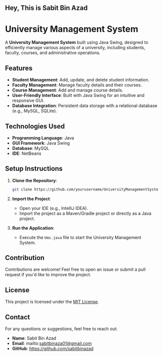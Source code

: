 ## Hey, This is Sabit Bin Azad

# University Management System

A **University Management System** built using Java Swing, designed to efficiently manage various aspects of a university, including students, faculty, courses, and administrative operations.

## Features

- **Student Management**: Add, update, and delete student information.
- **Faculty Management**: Manage faculty details and their courses.
- **Course Management**: Add and manage course details.
- **User-Friendly Interface**: Built with Java Swing for an intuitive and responsive GUI.
- **Database Integration**: Persistent data storage with a relational database (e.g., MySQL, SQLite).

## Technologies Used

- **Programming Language**: Java
- **GUI Framework**: Java Swing
- **Database**: MySQL
- **IDE**: NetBeans

## Setup Instructions

1. **Clone the Repository**:
   ```bash
   git clone https://github.com/yourusername/UniversityManagementSystem.git
   ```

2. **Import the Project**:
   - Open your IDE (e.g., IntelliJ IDEA).
   - Import the project as a Maven/Gradle project or directly as a Java project.


4. **Run the Application**:
   - Execute the `Ums.java` file to start the University Management System.


## Contribution

Contributions are welcome! Feel free to open an issue or submit a pull request if you'd like to improve the project.

## License

This project is licensed under the [MIT License](LICENSE).

## Contact

For any questions or suggestions, feel free to reach out:
- **Name**: Sabit Bin Azad
- **Email**: mailto:sabitbinaza01@gmail.com
- **GitHub**: https://github.com/sabitbinazad
